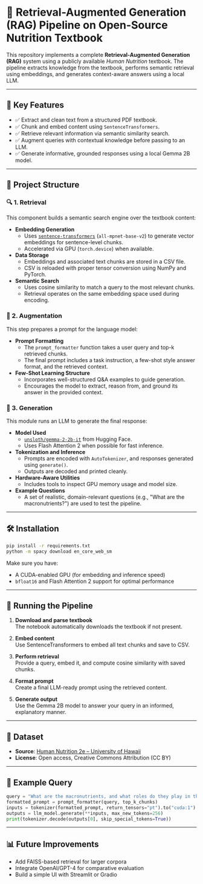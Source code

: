 # 🧠 Retrieval-Augmented Generation (RAG) Pipeline on Open-Source Nutrition Textbook

This repository implements a complete **Retrieval-Augmented Generation (RAG)** system using a publicly available *Human Nutrition* textbook. The pipeline extracts knowledge from the textbook, performs semantic retrieval using embeddings, and generates context-aware answers using a local LLM.

---

## 📌 Key Features

- ✅ Extract and clean text from a structured PDF textbook.
- ✅ Chunk and embed content using `SentenceTransformers`.
- ✅ Retrieve relevant information via semantic similarity search.
- ✅ Augment queries with contextual knowledge before passing to an LLM.
- ✅ Generate informative, grounded responses using a local Gemma 2B model.

---

## 📂 Project Structure

### 🔍 1. Retrieval

This component builds a semantic search engine over the textbook content:

- **Embedding Generation**
  - Uses [`sentence-transformers`](https://www.sbert.net/) (`all-mpnet-base-v2`) to generate vector embeddings for sentence-level chunks.
  - Accelerated via GPU (`torch.device`) when available.
- **Data Storage**
  - Embeddings and associated text chunks are stored in a CSV file.
  - CSV is reloaded with proper tensor conversion using NumPy and PyTorch.
- **Semantic Search**
  - Uses cosine similarity to match a query to the most relevant chunks.
  - Retrieval operates on the same embedding space used during encoding.

### 🧩 2. Augmentation

This step prepares a prompt for the language model:

- **Prompt Formatting**
  - The `prompt_formatter` function takes a user query and top-k retrieved chunks.
  - The final prompt includes a task instruction, a few-shot style answer format, and the retrieved context.
- **Few-Shot Learning Structure**
  - Incorporates well-structured Q&A examples to guide generation.
  - Encourages the model to extract, reason from, and ground its answer in the provided context.

### 🧠 3. Generation

This module runs an LLM to generate the final response:

- **Model Used**
  - [`unsloth/gemma-2-2b-it`](https://huggingface.co/unsloth/gemma-2-2b-it) from Hugging Face.
  - Uses Flash Attention 2 when possible for fast inference.
- **Tokenization and Inference**
  - Prompts are encoded with `AutoTokenizer`, and responses generated using `generate()`.
  - Outputs are decoded and printed cleanly.
- **Hardware-Aware Utilities**
  - Includes tools to inspect GPU memory usage and model size.
- **Example Questions**
  - A set of realistic, domain-relevant questions (e.g., "What are the macronutrients?") are used to test the pipeline.

---

## 🛠 Installation

```bash
pip install -r requirements.txt
python -m spacy download en_core_web_sm
```

Make sure you have:
- A CUDA-enabled GPU (for embedding and inference speed)
- `bfloat16` and Flash Attention 2 support for optimal performance

---

## 🚀 Running the Pipeline

1. **Download and parse textbook**  
   The notebook automatically downloads the textbook if not present.

2. **Embed content**  
   Use SentenceTransformers to embed all text chunks and save to CSV.

3. **Perform retrieval**  
   Provide a query, embed it, and compute cosine similarity with saved chunks.

4. **Format prompt**  
   Create a final LLM-ready prompt using the retrieved content.

5. **Generate output**  
   Use the Gemma 2B model to answer your query in an informed, explanatory manner.

---

## 📘 Dataset

- **Source**: [Human Nutrition 2e – University of Hawaii](https://pressbooks.oer.hawaii.edu/humannutrition2/)
- **License**: Open access, Creative Commons Attribution (CC BY)

---

## 📌 Example Query

```python
query = "What are the macronutrients, and what roles do they play in the human body?"
formatted_prompt = prompt_formatter(query, top_k_chunks)
inputs = tokenizer(formatted_prompt, return_tensors="pt").to("cuda:1")
outputs = llm_model.generate(**inputs, max_new_tokens=256)
print(tokenizer.decode(outputs[0], skip_special_tokens=True))
```

---

## 📊 Future Improvements

- Add FAISS-based retrieval for larger corpora
- Integrate OpenAI/GPT-4 for comparative evaluation
- Build a simple UI with Streamlit or Gradio

